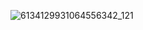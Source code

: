 ![6134129931064556342_121](https://github.com/Pahasara/dotFiles/assets/46932317/2999a27a-68ef-4da2-9d45-01545edc99e8)

